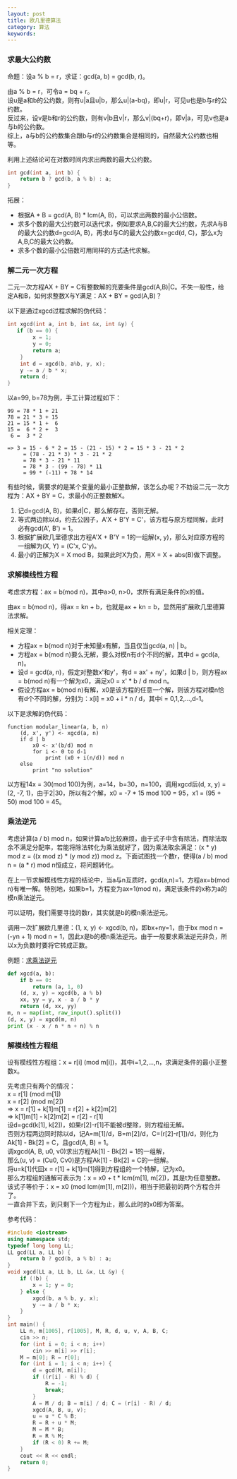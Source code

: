 ```yaml
---
layout: post
title: 欧几里德算法
category: 算法
keywords:
---
```


### 求最大公约数

命题：设a % b = r，求证：gcd(a, b) = gcd(b, r)。  

由a % b = r，可令a = bq + r。  
设u是a和b的公约数，则有u|a且u|b，那么u|(a-bq)，即u|r，可见u也是b与r的公约数。  
反过来，设v是b和r的公约数，则有v|b且v|r，那么v|(bq+r)，即v|a，可见v也是a与b的公约数。  
综上，a与b的公约数集合跟b与r的公约数集合是相同的，自然最大公约数也相等。

利用上述结论可在对数时间内求出两数的最大公约数。

```cpp
int gcd(int a, int b) {
    return b ? gcd(b, a % b) : a;
}
```

拓展：

- 根据A * B = gcd(A, B) * lcm(A, B)，可以求出两数的最小公倍数。
- 求多个数的最大公约数可以迭代求，例如要求A,B,C的最大公约数，先求A与B的最大公约数d=gcd(A, B)，再求d与C的最大公约数x=gcd(d, C)，那么x为A,B,C的最大公约数。
- 求多个数的最小公倍数可用同样的方式迭代求解。

### 解二元一次方程

二元一次方程AX + BY = C有整数解的充要条件是gcd(A,B)\|C。不失一般性，给定A和B，如何求整数X与Y满足：AX + BY = gcd(A,B)？

以下是通过xgcd过程求解的伪代码：

```cpp
int xgcd(int a, int b, int &x, int &y) {
   if (b == 0) {
        x = 1;
        y = 0;
        return a;
    }
    int d = xgcd(b, a%b, y, x);
    y -= a / b * x;
    return d;
}
```

以a=99, b=78为例，手工计算过程如下：

```
99 = 78 * 1 + 21
78 = 21 * 3 + 15
21 = 15 * 1 +  6
15 =  6 * 2 +  3
 6 =  3 * 2

=> 3 = 15 - 6 * 2 = 15 - (21 - 15) * 2 = 15 * 3 - 21 * 2
     = (78 - 21 * 3) * 3 - 21 * 2
     = 78 * 3 - 21 * 11
     = 78 * 3 - (99 - 78) * 11
     = 99 * (-11) + 78 * 14
```

有些时候，需要求的是某个变量的最小正整数解，该怎么办呢？不妨设二元一次方程为：AX + BY = C，求最小的正整数解X。

1. 记d=gcd(A, B)，如果d\|C，那么解存在，否则无解。  
2. 等式两边除以d，约去公因子，A\'X + B\'Y = C\'，该方程与原方程同解，此时必有gcd(A\', B\') = 1。
3. 根据扩展欧几里德求出方程A\'X + B\'Y = 1的一组解(x, y)，那么对应原方程的一组解为(X, Y) = (C\'x, C\'y)。
4. 最小的正解为X = X mod B，如果此时X为负，用X = X + abs(B)做下调整。

### 求解模线性方程

考虑求方程：ax = b(mod n)，其中a>0, n>0，求所有满足条件的x的值。

由ax = b(mod n)，得ax = kn + b，也就是ax + kn = b，显然用扩展欧几里德算法求解。

相关定理：

- 方程ax = b(mod n)对于未知量x有解，当且仅当gcd(a, n) \| b。
- 方程ax = b(mod n)要么无解，要么对模n有d个不同的解，其中d = gcd(a, n)。
- 设d = gcd(a, n)，假定对整数x\'和y\'，有d = ax\' + ny\'，如果d \| b，则方程ax = b(mod n)有一个解为x0，满足x0 = x\' * b / d mod n。
- 假设方程ax = b(mod n)有解，x0是该方程的任意一个解，则该方程对模n恰有d个不同的解，分别为：x[i] = x0 + i * n / d，其中i = 0,1,2,...,d-1。

以下是求解的伪代码：

```
function modular_linear(a, b, n)
    (d, x', y') <- xgcd(a, n)
    if d | b
        x0 <- x'(b/d) mod n
        for i <- 0 to d-1
            print (x0 + i(n/d)) mod n
    else
        print "no solution"
```

以方程14x = 30(mod 100)为例，a=14，b=30，n=100，调用xgcd后(d, x, y) = (2, -7, 1)，由于2\|30，所以有2个解，x0 = -7 * 15 mod 100 = 95，x1 = (95 + 50) mod 100 = 45。

### 乘法逆元

考虑计算(a / b) mod n，如果计算a/b比较麻烦，由于式子中含有除法，而除法取余不满足分配率，若能将除法转化为乘法就好了，因为乘法取余满足：(x * y) mod z = ((x mod z) * (y mod z)) mod z。下面试图找一个数r，使得(a / b) mod n = (a * r) mod n恒成立，将问题转化。

在上一节求解模线性方程的结论中，当a与n互质时，gcd(a,n)=1，方程ax=b(mod n)有唯一解。特别地，如果b=1，方程变为ax=1(mod n)，满足该条件的x称为a的模n乘法逆元。

可以证明，我们需要寻找的数r，其实就是b的模n乘法逆元。  

调用一次扩展欧几里德：(1, x, y) <- xgcd(b, n)，即bx+ny=1，由于bx mod n = (-yn + 1) mod n = 1，因此x是b的模n乘法逆元。由于一般要求乘法逆元非负，所以x为负数时要将它转成正数。

例题：[求乘法逆元](http://www.51nod.com/onlineJudge/questionCode.html#!problemId=1256)

```python
def xgcd(a, b):
    if b == 0:
        return (a, 1, 0)
    (d, x, y) = xgcd(b, a % b)
    xx, yy = y, x - a / b * y
    return (d, xx, yy)
m, n = map(int, raw_input().split())
(d, x, y) = xgcd(m, n)
print (x - x / n * n + n) % n
```

### 解模线性方程组

设有模线性方程组：x = r[i] (mod m[i])，其中i=1,2,...,n，求满足条件的最小正整数x。

先考虑只有两个的情况：  
x = r[1] (mod m[1])  
x = r[2] (mod m[2])  
=> x = r[1] + k[1]m[1] = r[2] + k[2]m[2]  
=> k[1]m[1] - k[2]m[2] = r[2] - r[1]  
设d=gcd(k[1], k[2])，如果r[2]-r[1]不能被d整除，则方程组无解。  
否则方程两边同时除以d，记A=m[1]/d，B=m[2]/d，C=(r[2]-r[1])/d，则化为  
Ak[1] - Bk[2] = C，且gcd(A, B) = 1。  
调xgcd(A, B, u0, v0)求出方程Ak[1] - Bk[2] = 1的一组解，  
那么(u, v) = (Cu0, Cv0)是方程Ak[1] - Bk[2] = C的一组解。  
将u=k[1]代回x = r[1] + k[1]m[1]得到方程组的一个特解，记为x0。  
那么方程组的通解可表示为：x = x0 + t * lcm(m[1], m[2])，其是t为任意整数。  
该式子等价于：x = x0 (mod lcm(m[1], m[2]))，相当于把最初的两个方程合并了。  
一直合并下去，到只剩下一个方程为止，那么此时的x0即为答案。

参考代码：

```cpp
#include <iostream>
using namespace std;
typedef long long LL;
LL gcd(LL a, LL b) {
    return b ? gcd(b, a % b) : a;
}
void xgcd(LL a, LL b, LL &x, LL &y) {
    if (!b) {
        x = 1; y = 0;
    } else {
        xgcd(b, a % b, y, x);
        y -= a / b * x;
    }
}
int main() {
    LL n, m[1005], r[1005], M, R, d, u, v, A, B, C;
    cin >> n;
    for (int i = 0; i < n; i++)
        cin >> m[i] >> r[i];
    M = m[0]; R = r[0];
    for (int i = 1; i < n; i++) {
        d = gcd(M, m[i]);
        if ((r[i] - R) % d) {
            R = -1;
            break;
        }
        A = M / d; B = m[i] / d; C = (r[i] - R) / d;
        xgcd(A, B, u, v);
        u = u * C % B;
        R = R + u * M;
        M = M * B;
        R = R % M;
        if (R < 0) R += M;
    }
    cout << R << endl;
    return 0;
}
```

